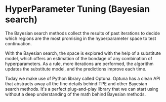 # HyperParameter Tuning (Bayesian search)
 The Bayesian search methods collect the results of past iterations to decide which regions are the most promising in the hyperparameter space to test continuation.

With the Bayesian search, the space is explored with the help of a substitute model, which offers an estimation of the bondage of any combination of hyperparameters. As a rule, more iterations are performed, the algorithm updates the substitute model, and the predictions improve each time.

Today we make use of Python library called Optuna. Optuna has a clean API that abstracts away all the fine details behind TPE and other Bayesian search methods. It's a perfect plug-and-play library that we can start using without a deep understanding of the math behind Bayesian methods.
